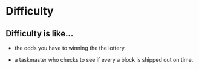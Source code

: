 # Difficulty
## Difficulty is like...

* the odds you have to winning the the lottery

* a taskmaster who checks to see if every a block is shipped out on time.
